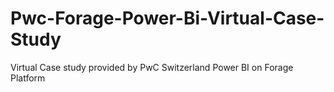 # Pwc-Forage-Power-Bi-Virtual-Case-Study
Virtual Case study provided by PwC Switzerland Power BI on Forage Platform
